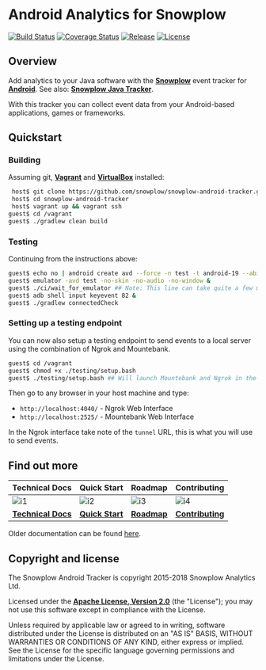 # Android Analytics for Snowplow

[![Build Status][travis-image]][travis] [![Coverage Status][coveralls-image]][coveralls] [![Release][release-image]][releases] [![License][license-image]][license]

## Overview

Add analytics to your Java software with the **[Snowplow][snowplow]** event tracker for **[Android][snowplow]**. See also: **[Snowplow Java Tracker][snowplow-java-tracker]**.

With this tracker you can collect event data from your Android-based applications, games or frameworks.

## Quickstart

### Building

Assuming git, **[Vagrant][vagrant-install]** and **[VirtualBox][virtualbox-install]** installed:

```bash
 host$ git clone https://github.com/snowplow/snowplow-android-tracker.git
 host$ cd snowplow-android-tracker
 host$ vagrant up && vagrant ssh
guest$ cd /vagrant
guest$ ./gradlew clean build
```

### Testing

Continuing from the instructions above:

```bash
guest$ echo no | android create avd --force -n test -t android-19 --abi default/armeabi-v7a
guest$ emulator -avd test -no-skin -no-audio -no-window &
guest$ ./ci/wait_for_emulator ## Note: This line can take quite a few minutes to execute
guest$ adb shell input keyevent 82 &
guest$ ./gradlew connectedCheck
```

### Setting up a testing endpoint

You can now also setup a testing endpoint to send events to a local server using the combination of Ngrok and Mountebank.

```bash
guest$ cd /vagrant
guest$ chmod +x ./testing/setup.bash
guest$ ./testing/setup.bash ## Will launch Mountebank and Ngrok in the background
```

Then go to any browser in your host machine and type:

- `http://localhost:4040/` - Ngrok Web Interface
- `http://localhost:2525/` - Mountebank Web Interface

In the Ngrok interface take note of the `tunnel` URL, this is what you will use to send events.

## Find out more

| Technical Docs                 | Quick Start              | Roadmap                | Contributing                     |
|:-------------------------------|:-------------------------|:-----------------------|:---------------------------------|
| ![i1][techdocs-image]          | ![i2][quick-start-image]       | ![i3][roadmap-image]   | ![i4][contributing-image]        |
| **[Technical Docs][techdocs]** | **[Quick Start][setup]** | **[Roadmap][roadmap]** | **[Contributing][contributing]** |

Older documentation can be found [here][techdocs-old].

## Copyright and license

The Snowplow Android Tracker is copyright 2015-2018 Snowplow Analytics Ltd.

Licensed under the **[Apache License, Version 2.0][license]** (the "License");
you may not use this software except in compliance with the License.

Unless required by applicable law or agreed to in writing, software
distributed under the License is distributed on an "AS IS" BASIS,
WITHOUT WARRANTIES OR CONDITIONS OF ANY KIND, either express or implied.
See the License for the specific language governing permissions and
limitations under the License.

[android]: http://www.android.com/

[snowplow]: http://snowplowanalytics.com
[snowplow-java-tracker]: https://github.com/snowplow/snowplow-java-tracker

[vagrant-install]: http://docs.vagrantup.com/v2/installation/index.html
[virtualbox-install]: https://www.virtualbox.org/wiki/Downloads

[techdocs-image]: https://d3i6fms1cm1j0i.cloudfront.net/github/images/techdocs.png
[quick-start-image]: https://d3i6fms1cm1j0i.cloudfront.net/github/images/setup.png
[roadmap-image]: https://d3i6fms1cm1j0i.cloudfront.net/github/images/roadmap.png
[contributing-image]: https://d3i6fms1cm1j0i.cloudfront.net/github/images/contributing.png

[techdocs]: http://docs.snowplowanalytics.com/open-source/snowplow/trackers/android-tracker/1.0.0/
[techdocs-old]: https://github.com/snowplow/snowplow/wiki/Android-Tracker
[setup]: http://docs.snowplowanalytics.com/open-source/snowplow/trackers/android-tracker/1.0.0/android-tracker/#quick-start
[roadmap]: https://github.com/snowplow/snowplow/wiki/Product-roadmap
[contributing]: https://github.com/snowplow/snowplow/wiki/Contributing

[travis]: https://travis-ci.org/snowplow/snowplow-android-tracker
[travis-image]: https://travis-ci.org/snowplow/snowplow-android-tracker.svg?branch=master

[release-image]: http://img.shields.io/badge/release-1.0.1-blue.svg?style=flat
[releases]: https://github.com/snowplow/snowplow-android-tracker/releases

[license-image]: http://img.shields.io/badge/license-Apache--2-blue.svg?style=flat
[license]: http://www.apache.org/licenses/LICENSE-2.0

[coveralls-image]: https://coveralls.io/repos/github/snowplow/snowplow-android-tracker/badge.svg?branch=master
[coveralls]: https://coveralls.io/github/snowplow/snowplow-android-tracker?branch=master
